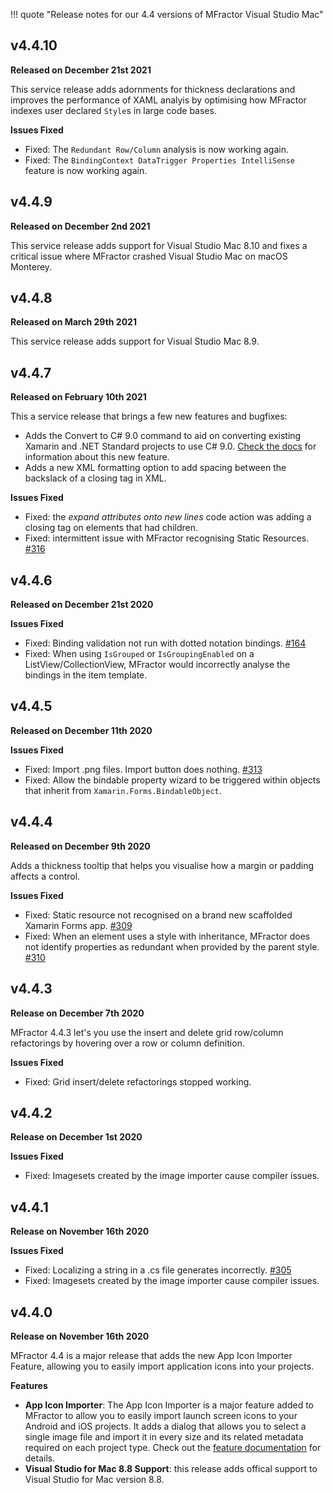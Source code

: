 !!! quote "Release notes for our 4.4 versions of MFractor Visual Studio Mac"

## v4.4.10

**Released on December 21st 2021**

This service release adds adornments for thickness declarations and improves the performance of XAML analyis by optimising how MFractor indexes user declared `Style`s in large code bases.

**Issues Fixed**

 * Fixed: The `Redundant Row/Column` analysis is now working again.
 * Fixed: The `BindingContext DataTrigger Properties IntelliSense` feature is now working again.

## v4.4.9

**Released on December 2nd 2021**

This service release adds support for Visual Studio Mac 8.10 and fixes a critical issue where MFractor crashed Visual Studio Mac on macOS Monterey.

## v4.4.8

**Released on March 29th 2021**

This service release adds support for Visual Studio Mac 8.9.

## v4.4.7

**Released on February 10th 2021**

This a service release that brings a few new features and bugfixes:

* Adds the Convert to C# 9.0 command to aid on converting existing Xamarin and .NET Standard projects to use C# 9.0. [Check the docs](../../../csharp/convert-project-to-csharp9.md) for information about this new feature.
* Adds a new XML formatting option to add spacing between the backslack of a closing tag in XML.

**Issues Fixed**

* Fixed: the _expand attributes onto new lines_ code action was adding a closing tag on elements that had children.
* Fixed: intermittent issue with MFractor recognising Static Resources. [#316](https://github.com/mfractor/mfractor-feedback/issues/316)

## v4.4.6

**Released on December 21st 2020**

**Issues Fixed**

 * Fixed: Binding validation not run with dotted notation bindings. [#164](https://github.com/mfractor/mfractor-feedback/issues/164)
 * Fixed: When using `IsGrouped` or `IsGroupingEnabled` on a ListView/CollectionView, MFractor would incorrectly analyse the bindings in the item template.

## v4.4.5

**Released on December 11th 2020**

**Issues Fixed**

 * Fixed: Import .png files. Import button does nothing. [#313](https://github.com/mfractor/mfractor-feedback/issues/313)
 * Fixed: Allow the bindable property wizard to be triggered within objects that inherit from `Xamarin.Forms.BindableObject`.

## v4.4.4

**Released on December 9th 2020**

Adds a thickness tooltip that helps you visualise how a margin or padding affects a control.

**Issues Fixed**

 * Fixed: Static resource not recognised on a brand new scaffolded Xamarin Forms app. [#309](https://github.com/mfractor/mfractor-feedback/issues/309)
 * Fixed: When an element uses a style with inheritance, MFractor does not identify properties as redundant when provided by the parent style. [#310](https://github.com/mfractor/mfractor-feedback/issues/309)

## v4.4.3

**Release on December 7th 2020**

MFractor 4.4.3 let's you use the insert and delete grid row/column refactorings by hovering over a row or column definition.

**Issues Fixed**

 * Fixed: Grid insert/delete refactorings stopped working.

## v4.4.2

**Release on December 1st 2020**

**Issues Fixed**

 * Fixed: Imagesets created by the image importer cause compiler issues.

## v4.4.1

**Release on November 16th 2020**

**Issues Fixed**

 * Fixed: Localizing a string in a .cs file generates incorrectly. [#305](https://github.com/mfractor/mfractor-feedback/issues/305)
 * Fixed: Imagesets created by the image importer cause compiler issues.

## v4.4.0

**Release on November 16th 2020**

MFractor 4.4 is a major release that adds the new App Icon Importer Feature, allowing you to easily import application icons into your projects.

**Features**

* **App Icon Importer**: The App Icon Importer is a major feature added to MFractor to allow you to easily import launch screen icons to your Android and iOS projects. It adds a dialog that allows you to select a single image file and import it in every size and its related metadata required on each project type. Check out the [feature documentation](/image-management/app-icon-importer) for details.
* **Visual Studio for Mac 8.8 Support**: this release adds offical support to Visual Studio for Mac version 8.8.
